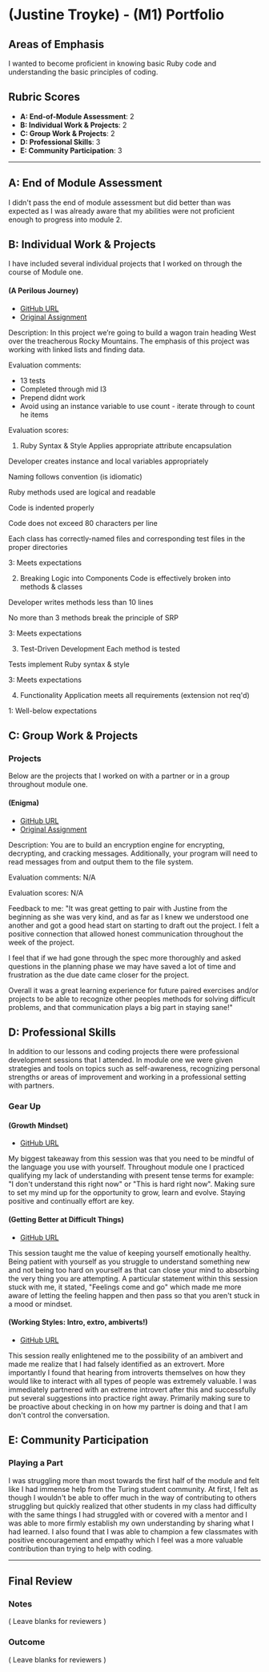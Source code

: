 # (Justine Troyke) - (M1) Portfolio

## Areas of Emphasis

I wanted to become proficient in knowing basic Ruby code and understanding the basic principles of coding.

## Rubric Scores

* **A: End-of-Module Assessment**: 2
* **B: Individual Work & Projects**: 2
* **C: Group Work & Projects**: 2
* **D: Professional Skills**: 3
* **E: Community Participation**: 3

-----------------------

## A: End of Module Assessment

I didn't pass the end of module assessment but did better than was expected as I was already aware that my abilities were not proficient enough to progress into module 2.

## B: Individual Work & Projects

I have included several individual projects that I worked on through the course of Module one.

#### (A Perilous Journey)

* [GitHub URL](https://github.com/justinetroyke/perilous_journey)
* [Original Assignment](http://backend.turing.io/module1/projects/perilous_journey)

Description: In this project we’re going to build a wagon train heading West over the treacherous Rocky Mountains. The emphasis of this project was working with linked lists and finding data.

Evaluation comments:
  - 13 tests
  - Completed through mid I3
  - Prepend didnt work
  - Avoid using an instance variable to use count - iterate through to count he items

Evaluation scores:
1. Ruby Syntax & Style
Applies appropriate attribute encapsulation

Developer creates instance and local variables appropriately

Naming follows convention (is idiomatic)

Ruby methods used are logical and readable

Code is indented properly

Code does not exceed 80 characters per line

Each class has correctly-named files and corresponding test files in the proper directories

3: Meets expectations

2. Breaking Logic into Components
Code is effectively broken into methods & classes

Developer writes methods less than 10 lines

No more than 3 methods break the principle of SRP

3: Meets expectations

3. Test-Driven Development
Each method is tested

Tests implement Ruby syntax & style

3: Meets expectations

4. Functionality
Application meets all requirements (extension not req'd)

1: Well-below expectations


## C: Group Work & Projects

### Projects

Below are the projects that I worked on with a partner or in a group throughout module one.

#### (Enigma)

* [GitHub URL](https://github.com/JerrelMitchell/enigma_project)
* [Original Assignment](http://backend.turing.io/module1/projects/enigma)

Description: You are to build an encryption engine for encrypting, decrypting, and cracking messages. Additionally, your program will need to read messages from and output them to the file system.

Evaluation comments: N/A

Evaluation scores: N/A

Feedback to me: "It was great getting to pair with Justine from the beginning as she was very kind, and as far as I knew we understood one another and got a good head start on starting to draft out the project. I felt a positive connection that allowed honest communication throughout the week of the project.

I feel that if we had gone through the spec more thoroughly and asked questions in the planning phase we may have saved a lot of time and frustration as the due date came closer for the project.

Overall it was a great learning experience for future paired exercises and/or projects to be able to recognize other peoples methods for solving difficult problems, and that communication plays a big part in staying sane!"

## D: Professional Skills

In addition to our lessons and coding projects there were professional development sessions that I attended. In module one we were given strategies and tools on topics such as self-awareness, recognizing personal strengths or areas of improvement and working in a professional setting with partners.

### Gear Up
#### (Growth Mindset)

* [GitHub URL](https://github.com/turingschool/gear-up/blob/master/m1_citizenship/session_1_growth_mindset.markdown)

My biggest takeaway from this session was that you need to be mindful of the language you use with yourself. Throughout module one I practiced qualifying my lack of understanding with present tense terms for example: "I don't understand this right now" or "This is hard right now". Making sure to set my mind up for the opportunity to grow, learn and evolve. Staying positive and continually effort are key.

#### (Getting Better at Difficult Things)
* [GitHub URL](https://github.com/turingschool/gear-up/blob/master/m1_citizenship/session_2_getting_better_at_difficult_things.md)

This session taught me the value of keeping yourself emotionally healthy. Being patient with yourself as you struggle to understand something new and not being too hard on yourself as that can close your mind to absorbing the very thing you are attempting. A particular statement within this session stuck with me, it stated, "Feelings come and go" which made me more aware of letting the feeling happen and then pass so that you aren't stuck in a mood or mindset.

#### (Working Styles: Intro, extro, ambiverts!)
* [GitHub URL](https://github.com/turingschool/gear-up/blob/master/m1_citizenship/session_3_intro_extro_ambivert_styles.markdown)

This session really enlightened me to the possibility of an ambivert and made me realize that I had falsely identified as an extrovert. More importantly I found that hearing from introverts themselves on how they would like to interact with all types of people was extremely valuable. I was immediately partnered with an extreme introvert after this and successfully put several suggestions into practice right away. Primarily making sure to be proactive about checking in on how my partner is doing and that I am don't control the conversation.


## E: Community Participation

### Playing a Part

I was struggling more than most towards the first half of the module and felt like I had immense help from the Turing student community. At first, I felt as though I wouldn't be able to offer much in the way of contributing to others struggling but quickly realized that other students in my class had difficulty with the same things I had struggled with or covered with a mentor and I was able to more firmly establish my own understanding by sharing what I had learned. I also found that I was able to champion a few classmates with positive encouragement and empathy which I feel was a more valuable contribution than trying to help with coding.

------------------

## Final Review

### Notes

( Leave blanks for reviewers )

### Outcome

( Leave blanks for reviewers )
